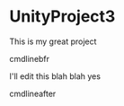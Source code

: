 UnityProject3
=============

This is my great project

cmdlinebfr

I'll edit this blah blah yes

cmdlineafter